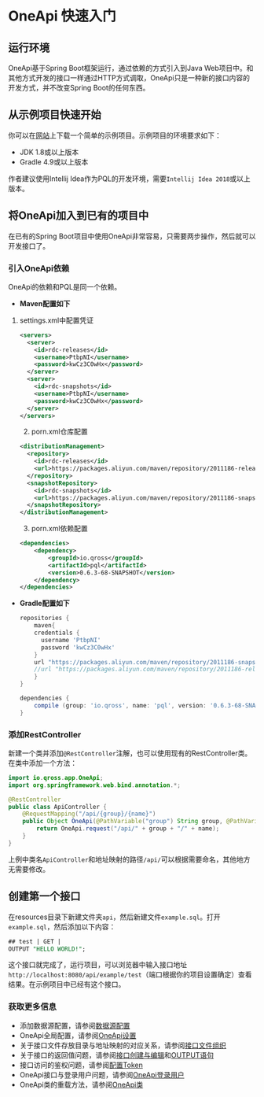 # OneApi 快速入门

## 运行环境
OneApi基于Spring Boot框架运行，通过依赖的方式引入到Java Web项目中。和其他方式开发的接口一样通过HTTP方式调取，OneApi只是一种新的接口内容的开发方式，并不改变Spring Boot的任何东西。

## 从示例项目快速开始
你可以在[网站](http://www.qross.cn/pql)上下载一个简单的示例项目。示例项目的环境要求如下：
* JDK 1.8或以上版本
* Gradle 4.9或以上版本

作者建议使用Intellij Idea作为PQL的开发环境，需要`Intellij Idea 2018`或以上版本。

## 将OneApi加入到已有的项目中
在已有的Spring Boot项目中使用OneApi非常容易，只需要两步操作，然后就可以开发接口了。
### 引入OneApi依赖
OneApi的依赖和PQL是同一个依赖。
* **Maven配置如下**
1. settings.xml中配置凭证
    ```xml
    <servers>
      <server>
        <id>rdc-releases</id>
        <username>PtbpNI</username>
        <password>kwCz3C0wHx</password>
      </server>
      <server>
        <id>rdc-snapshots</id>
        <username>PtbpNI</username>
        <password>kwCz3C0wHx</password>
      </server>
    </servers>
    ```
    2. porn.xml仓库配置
    ```xml
    <distributionManagement>
      <repository>
        <id>rdc-releases</id>
        <url>https://packages.aliyun.com/maven/repository/2011186-release-Aa5YmC/</url>
      </repository>
      <snapshotRepository>
        <id>rdc-snapshots</id>
        <url>https://packages.aliyun.com/maven/repository/2011186-snapshot-FSoDsK/</url>
      </snapshotRepository>
    </distributionManagement>
    ```
    3. porn.xml依赖配置
    ```xml
    <dependencies>
        <dependency>
            <groupId>io.qross</groupId>
            <artifactId>pql</artifactId>
            <version>0.6.3-68-SNAPSHOT</version>
        </dependency> 
    </dependencies>
    ```

* **Gradle配置如下**
    ```groovy
    repositories {
        maven{
        credentials {
          username 'PtbpNI'
          password 'kwCz3C0wHx'
        }
        url "https://packages.aliyun.com/maven/repository/2011186-snapshot-FSoDsK/"
        //url "https://packages.aliyun.com/maven/repository/2011186-release-Aa5YmC/"
        }
    }

    dependencies {
        compile (group: 'io.qross', name: 'pql', version: '0.6.3-68-SNAPSHOT')
    }
    ```

### 添加RestController
新建一个类并添加`@RestController`注解，也可以使用现有的RestController类。在类中添加一个方法：
```java
import io.qross.app.OneApi;
import org.springframework.web.bind.annotation.*;

@RestController
public class ApiController {
    @RequestMapping("/api/{group}/{name}")
    public Object OneApi(@PathVariable("group") String group, @PathVariable("name") String name) {
        return OneApi.request("/api/" + group + "/" + name);
    }
}
```
上例中类名`ApiController`和地址映射的路径`/api/`可以根据需要命名，其他地方无需要修改。

## 创建第一个接口
在resources目录下新建文件夹`api`，然后新建文件`example.sql`。打开`example.sql`，然后添加以下内容：
```sql
## test | GET |
OUTPUT "HELLO WORLD!";
```
这个接口就完成了，运行项目，可以浏览器中输入接口地址`http://localhost:8080/api/example/test`（端口根据你的项目设置确定）查看结果。在示例项目中已经有这个接口。


### 获取更多信息
* 添加数据源配置，请参阅[数据源配置](/pql/properties.md)
* OneApi全局配置，请参阅[OneApi设置](/oneapi/setup.md)
* 关于接口文件存放目录与地址映射的对应关系，请参阅[接口文件组织](/oneapi/file.md)
* 关于接口的返回值问题，请参阅[接口创建与编辑](/oneapi/edit.md)和[OUTPUT语句](/pql/output.md)
* 接口访问的鉴权问题，请参阅[配置Token](/oneapi/token.md)
* OneApi接口与登录用户问题，请参阅[OneApi登录用户](/oneapi/signin.md)
* OneApi类的重载方法，请参阅[OneApi类](/pql/class.md)